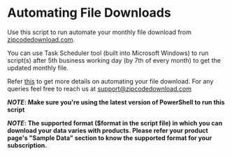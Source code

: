 # Automating File Downloads  

Use this script to run automate your monthly file download from [zipcodedownload.com](https://zipcodedownload.com). 

You can use Task Scheduler tool (built into Microsoft Windows) to run script(s) after 5th business working day (by 7th of every month) to get the updated monthly file.   

Refer [this](https://zipcodedownload.com/FTPLink) to get more details on automating your file download. For any queries feel free to reach us at [support@zipcodedownload.com](mailto:support@zipcodedownload.com)

**_NOTE_: Make sure you're using the latest version of PowerShell to run this script**

**_NOTE_: The supported format ($format in the script file) in which you can download your data varies with products. Please refer your product page's "Sample Data" section to know the supported format for your subscription.**